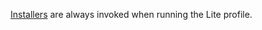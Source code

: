 [Installers](/nservicebus/operations/installers.md) are always invoked when running the Lite profile.